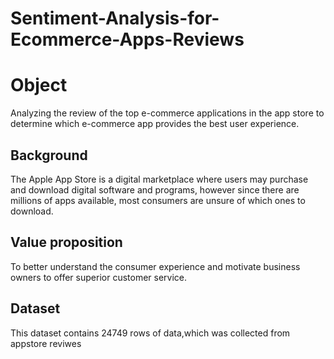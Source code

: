 # Sentiment-Analysis-for-Ecommerce-Apps-Reviews
# Object 
 Analyzing the review of the top e-commerce applications in the app store to determine which e-commerce app provides the best user experience. 
 
 ## Background
 The Apple App Store is a digital marketplace where users may purchase and download digital software and programs, however since there are millions of apps available, most consumers are unsure of which ones to download.
 
 ## Value proposition
 To better understand the consumer experience and motivate business owners to offer superior customer service.
 
## Dataset
 This dataset contains  24749 rows of data,which was collected from appstore reviwes
